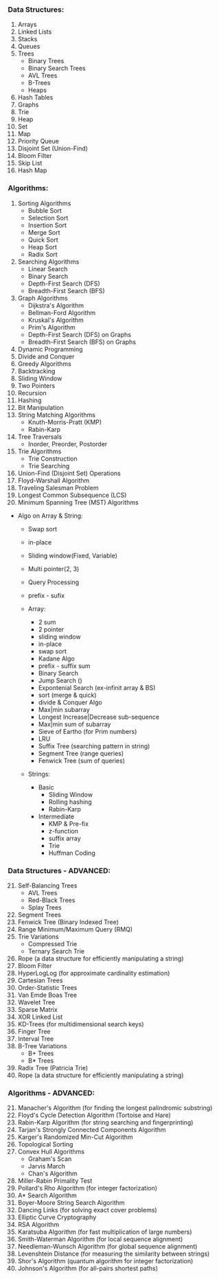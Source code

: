 ### Data Structures:
1. Arrays
2. Linked Lists
3. Stacks
4. Queues
5. Trees
    - Binary Trees
    - Binary Search Trees
    - AVL Trees
    - B-Trees
    - Heaps
6. Hash Tables
7. Graphs
8. Trie
9. Heap
10. Set
11. Map 
12. Priority Queue
13. Disjoint Set (Union-Find)
14. Bloom Filter
15. Skip List
16. Hash Map

### Algorithms:
1. Sorting Algorithms
   - Bubble Sort
   - Selection Sort
   - Insertion Sort
   - Merge Sort
   - Quick Sort
   - Heap Sort
   - Radix Sort
2. Searching Algorithms
   - Linear Search
   - Binary Search
   - Depth-First Search (DFS)
   - Breadth-First Search (BFS)
3. Graph Algorithms
   - Dijkstra's Algorithm
   - Bellman-Ford Algorithm
   - Kruskal's Algorithm
   - Prim's Algorithm
   - Depth-First Search (DFS) on Graphs
   - Breadth-First Search (BFS) on Graphs
4. Dynamic Programming
5. Divide and Conquer
6. Greedy Algorithms
7. Backtracking
8. Sliding Window
9. Two Pointers
10. Recursion
11. Hashing
12. Bit Manipulation
13. String Matching Algorithms
    - Knuth-Morris-Pratt (KMP)
    - Rabin-Karp
14. Tree Traversals
    - Inorder, Preorder, Postorder
15. Trie Algorithms
    - Trie Construction
    - Trie Searching
16. Union-Find (Disjoint Set) Operations
17. Floyd-Warshall Algorithm
18. Traveling Salesman Problem
19. Longest Common Subsequence (LCS)
20. Minimum Spanning Tree (MST) Algorithms
- Algo on Array & String:
    - Swap sort
    - in-place
    - Sliding window(Fixed, Variable)
    - Multi pointer(2, 3)
    - Query Processing
    - prefix - sufix
    - Array:
        - 2 sum
        - 2 pointer
        - sliding window
        - in-place
        - swap sort
        - Kadane Algo
        - prefix - suffix sum
        - Binary Search
        - Jump Search ()
        - Expontenial Search (ex-infinit array & BS)
        - sort (merge & quick)
        - divide & Conquer Algo
        - Max|min subarray 
        - Longest Increase|Decrease sub-sequence
        - Max|min sum of subarray 
        - Sieve of Eartho (for Prim numbers)
        - LRU
        - Suffix Tree (searching pattern in string)
        - Segment Tree (range queries)
        - Fenwick Tree (sum of queries)
        

    - Strings:
        - Basic
            - Sliding Window 
            - Rolling hashing
            - Rabin-Karp
        - Intermediate
            - KMP & Pre-fix
            - z-function
            - suffix array
            - Trie
            - Huffman Coding


### Data Structures - ADVANCED:
21. Self-Balancing Trees
    - AVL Trees
    - Red-Black Trees
    - Splay Trees
22. Segment Trees
23. Fenwick Tree (Binary Indexed Tree)
24. Range Minimum/Maximum Query (RMQ)
25. Trie Variations
    - Compressed Trie
    - Ternary Search Trie
26. Rope (a data structure for efficiently manipulating a string)
27. Bloom Filter
28. HyperLogLog (for approximate cardinality estimation)
29. Cartesian Trees
30. Order-Statistic Trees
31. Van Emde Boas Tree
32. Wavelet Tree
33. Sparse Matrix
34. XOR Linked List
35. KD-Trees (for multidimensional search keys)
36. Finger Tree
37. Interval Tree
38. B-Tree Variations
    - B+ Trees
    - B* Trees
39. Radix Tree (Patricia Trie)
40. Rope (a data structure for efficiently manipulating a string)

### Algorithms - ADVANCED:
21. Manacher's Algorithm (for finding the longest palindromic substring)
22. Floyd's Cycle Detection Algorithm (Tortoise and Hare)
23. Rabin-Karp Algorithm (for string searching and fingerprinting)
24. Tarjan's Strongly Connected Components Algorithm
25. Karger's Randomized Min-Cut Algorithm
26. Topological Sorting
27. Convex Hull Algorithms
    - Graham's Scan
    - Jarvis March
    - Chan's Algorithm
28. Miller-Rabin Primality Test
29. Pollard's Rho Algorithm (for integer factorization)
30. A* Search Algorithm
31. Boyer-Moore String Search Algorithm
32. Dancing Links (for solving exact cover problems)
33. Elliptic Curve Cryptography
34. RSA Algorithm
35. Karatsuba Algorithm (for fast multiplication of large numbers)
36. Smith-Waterman Algorithm (for local sequence alignment)
37. Needleman-Wunsch Algorithm (for global sequence alignment)
38. Levenshtein Distance (for measuring the similarity between strings)
39. Shor's Algorithm (quantum algorithm for integer factorization)
40. Johnson's Algorithm (for all-pairs shortest paths)
